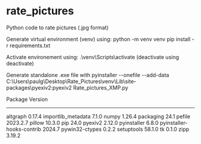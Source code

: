 # rate_pictures
Python code to rate pictures (.jpg format) 



Generate virtual environment (venv) using:
python -m venv venv
pip install -r requirements.txt

Activate environement using:
.\venv\Scripts\activate
(deactivate using deactivate)

Generate standalone .exe file with 
pyinstaller --onefile --add-data C:\Users\paulg\Desktop\Rate_Pictures\venv\Lib\site-packages\pyexiv2:pyexiv2  Rate_pictures_XMP.py

Package                   Version
------------------------- --------
altgraph                  0.17.4
importlib_metadata        7.1.0
numpy                     1.26.4
packaging                 24.1
pefile                    2023.2.7
pillow                    10.3.0
pip                       24.0
pyexiv2                   2.12.0
pyinstaller               6.8.0
pyinstaller-hooks-contrib 2024.7
pywin32-ctypes            0.2.2
setuptools                58.1.0
tk                        0.1.0
zipp                      3.19.2
